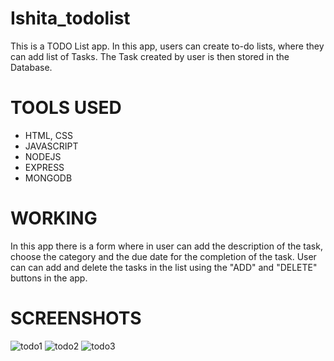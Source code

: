 # Ishita_todolist

This is a TODO List app. In this app, users can create to-do lists, where they can add list of Tasks. The Task created by user is then stored in the Database.
# TOOLS USED
* HTML, CSS
* JAVASCRIPT
* NODEJS
* EXPRESS
* MONGODB

# WORKING
In this app there is a form where in user can add the description of the task, choose the category and the due date for the completion of the task.
User can can add and delete the tasks in the list using the "ADD" and "DELETE" buttons in the app.

# SCREENSHOTS
![todo1](https://user-images.githubusercontent.com/94470168/147948215-2b5a1d11-41b2-4259-b9c0-59f241eb1a6d.jpg)
![todo2](https://user-images.githubusercontent.com/94470168/147948248-1ef3437e-15b5-448c-8ae9-55fed55bf468.jpg)
![todo3](https://user-images.githubusercontent.com/94470168/147948267-0c58168b-6a9d-442f-81c5-70cc09e34094.jpg)
